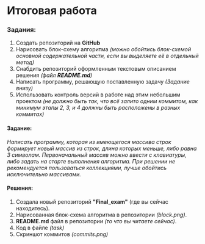 # Итоговая работа 
### Задания:
1. Создать репозиторий на __GitHub__
2. Нарисовать блок-схему алгоритма _(можно обойтись блок-схемой основной содержательной части, если вы выделяете её в отдельный метод)_
3. Снабдить репозиторий оформленным текстовым описанием решения _(файл __README.md__)_
4. Написать программу, решающую поставленную задачу _(Задание внизу)_
5. Использовать контроль версий в работе над этим небольшим проектом _(не должно быть так, что всё залито одним коммитом, как минимум этапы 2, 3, и 4 должны быть расположены в разных коммитах)_

#### Задание:
 _Написать программу, которая из имеющегося массива строк формирует новый массив из строк, длина которых меньше, либо равна 3 символам. Первоначальный массив можно ввести с клавиатуры, либо задать на старте выполнения алгоритма. При решении не рекомендуется пользоваться коллекциями, лучше обойтись исключительно массивами._

#### Решения:
1. Создала новый репозиторий **"Final_exam"** (где вы сейчас находитесь).
2. Нарисованная блок-схема алгоритма в репозитории _(block.png)_.
3. **README.md** файл в репозитории _(то что вы читаете сейчас)_.
4. Код в файле _(task)_
5. Скриншот коммитов _(commits.png)_

